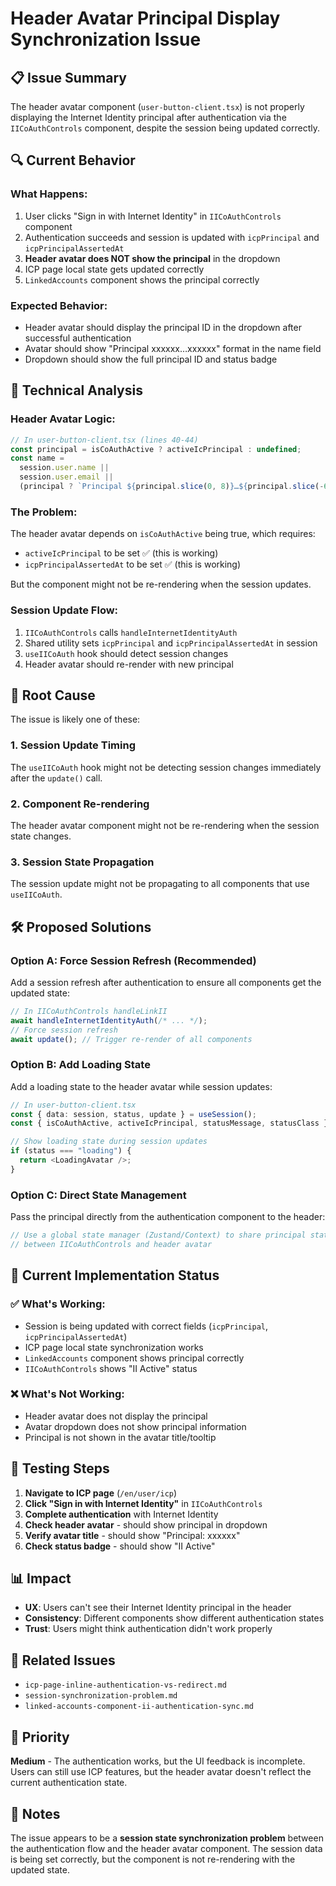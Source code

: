 # Header Avatar Principal Display Synchronization Issue

## 📋 **Issue Summary**

The header avatar component (`user-button-client.tsx`) is not properly displaying the Internet Identity principal after authentication via the `IICoAuthControls` component, despite the session being updated correctly.

## 🔍 **Current Behavior**

### **What Happens:**

1. User clicks "Sign in with Internet Identity" in `IICoAuthControls` component
2. Authentication succeeds and session is updated with `icpPrincipal` and `icpPrincipalAssertedAt`
3. **Header avatar does NOT show the principal** in the dropdown
4. ICP page local state gets updated correctly
5. `LinkedAccounts` component shows the principal correctly

### **Expected Behavior:**

- Header avatar should display the principal ID in the dropdown after successful authentication
- Avatar should show "Principal xxxxxx…xxxxxx" format in the name field
- Dropdown should show the full principal ID and status badge

## 🔧 **Technical Analysis**

### **Header Avatar Logic:**

```typescript
// In user-button-client.tsx (lines 40-44)
const principal = isCoAuthActive ? activeIcPrincipal : undefined;
const name =
  session.user.name ||
  session.user.email ||
  (principal ? `Principal ${principal.slice(0, 8)}…${principal.slice(-6)}` : "User");
```

### **The Problem:**

The header avatar depends on `isCoAuthActive` being true, which requires:

- `activeIcPrincipal` to be set ✅ (this is working)
- `icpPrincipalAssertedAt` to be set ✅ (this is working)

But the component might not be re-rendering when the session updates.

### **Session Update Flow:**

1. `IICoAuthControls` calls `handleInternetIdentityAuth`
2. Shared utility sets `icpPrincipal` and `icpPrincipalAssertedAt` in session
3. `useIICoAuth` hook should detect session changes
4. Header avatar should re-render with new principal

## 🎯 **Root Cause**

The issue is likely one of these:

### **1. Session Update Timing**

The `useIICoAuth` hook might not be detecting session changes immediately after the `update()` call.

### **2. Component Re-rendering**

The header avatar component might not be re-rendering when the session state changes.

### **3. Session State Propagation**

The session update might not be propagating to all components that use `useIICoAuth`.

## 🛠️ **Proposed Solutions**

### **Option A: Force Session Refresh (Recommended)**

Add a session refresh after authentication to ensure all components get the updated state:

```typescript
// In IICoAuthControls handleLinkII
await handleInternetIdentityAuth(/* ... */);
// Force session refresh
await update(); // Trigger re-render of all components
```

### **Option B: Add Loading State**

Add a loading state to the header avatar while session updates:

```typescript
// In user-button-client.tsx
const { data: session, status, update } = useSession();
const { isCoAuthActive, activeIcPrincipal, statusMessage, statusClass } = useIICoAuth();

// Show loading state during session updates
if (status === "loading") {
  return <LoadingAvatar />;
}
```

### **Option C: Direct State Management**

Pass the principal directly from the authentication component to the header:

```typescript
// Use a global state manager (Zustand/Context) to share principal state
// between IICoAuthControls and header avatar
```

## 🔧 **Current Implementation Status**

### **✅ What's Working:**

- Session is being updated with correct fields (`icpPrincipal`, `icpPrincipalAssertedAt`)
- ICP page local state synchronization works
- `LinkedAccounts` component shows principal correctly
- `IICoAuthControls` shows "II Active" status

### **❌ What's Not Working:**

- Header avatar does not display the principal
- Avatar dropdown does not show principal information
- Principal is not shown in the avatar title/tooltip

## 🧪 **Testing Steps**

1. **Navigate to ICP page** (`/en/user/icp`)
2. **Click "Sign in with Internet Identity"** in `IICoAuthControls`
3. **Complete authentication** with Internet Identity
4. **Check header avatar** - should show principal in dropdown
5. **Verify avatar title** - should show "Principal: xxxxxx"
6. **Check status badge** - should show "II Active"

## 📊 **Impact**

- **UX**: Users can't see their Internet Identity principal in the header
- **Consistency**: Different components show different authentication states
- **Trust**: Users might think authentication didn't work properly

## 🔗 **Related Issues**

- `icp-page-inline-authentication-vs-redirect.md`
- `session-synchronization-problem.md`
- `linked-accounts-component-ii-authentication-sync.md`

## 🎯 **Priority**

**Medium** - The authentication works, but the UI feedback is incomplete. Users can still use ICP features, but the header avatar doesn't reflect the current authentication state.

## 📝 **Notes**

The issue appears to be a **session state synchronization problem** between the authentication flow and the header avatar component. The session data is being set correctly, but the component is not re-rendering with the updated state.
